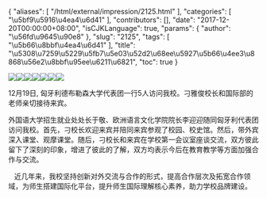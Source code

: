 {
    "aliases": [
        "/html/external/impression/2125.html"
    ],
    "categories": [
        "\u5bf9\u5916\u4ea4\u6d41"
    ],
    "contributors": [],
    "date": "2017-12-20T00:00:00+08:00",
    "isCJKLanguage": true,
    "params": {
        "author": "\u56fd\u9645\u90e8"
    },
    "slug": "2125",
    "tags": [
        "\u5b66\u8bbf\u4ea4\u6d41"
    ],
    "title": "\u5308\u7259\u5229\u5fb7\u5e03\u52d2\u68ee\u5927\u5b66\u4ee3\u8868\u56e2\u8bbf\u95ee\u6211\u6821",
    "toc": true
}

![](https://cdn.tfls.online/mirror/full/3f9842f3605fd2c12d51b57fff9225668d1d866b.jpg)![](https://cdn.tfls.online/mirror/full/fde291b59edf6dc995a7934bc4e093736cbf8856.jpg)![](https://cdn.tfls.online/mirror/full/cf61e9ebac6e279427f6f38185d07acec9857b8a.jpg)![](https://cdn.tfls.online/mirror/full/7215c06c5364705d6ed274f40351ccf299a641d8.jpg)![](https://cdn.tfls.online/mirror/full/3b3055d9b1b5b05427392aa94ec8958cc70fb5a0.jpg)![](https://cdn.tfls.online/mirror/full/3f3488e95a447a33d547b9b9790289e76c6bf6ae.jpg)![](https://cdn.tfls.online/mirror/full/467869815606c806427059419d17aa7d1cbca4f3.jpg)




  





  





12月19日, 匈牙利德布勒森大学代表团一行5人访问我校。刁雅俊校长和国际部的老师亲切接待来宾。




外国语大学招生就业处处长于敬、欧洲语言文化学院院长李迎迎随同匈牙利代表团访问我校。首先，刁校长欢迎来宾并陪同来宾参观了校园、校史馆。然后，带外宾深入课堂、观摩课堂。随后，刁校长和来宾在学校第一会议室座谈交流，双方彼此留下了深刻的印象，增进了彼此的了解，双方均表示今后在教育教学等方面加强合作与交流。




   近几年来，我校坚持创新对外交流与合作的形式，提高合作层次及拓宽合作领域，为师生搭建国际化平台，提升师生国际理解核心素养，助力学校品牌建设。




  



